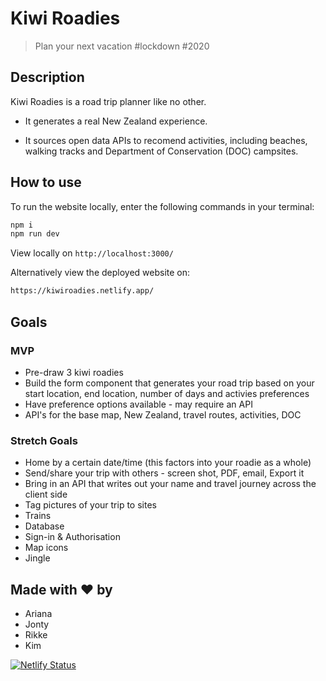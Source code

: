 # Kiwi Roadies

> Plan your next vacation #lockdown #2020

## Description

Kiwi Roadies is a road trip planner like no other. 

* It generates a real New Zealand experience.

* It sources open data APIs to recomend activities, including beaches, walking tracks and Department of Conservation (DOC) campsites.


## How to use

To run the website locally, enter the following commands in your terminal:

```sh
npm i
npm run dev
```
View locally on `http://localhost:3000/`

Alternatively view the deployed website on:

```sh
https://kiwiroadies.netlify.app/
```
## Goals

### MVP

* Pre-draw 3 kiwi roadies
* Build the form component that generates your road trip based on your start location, end location, number of days and activies preferences
* Have preference options available - may require an API
* API's for the base map, New Zealand, travel routes, activities, DOC

### Stretch Goals 

* Home by a certain date/time (this factors into your roadie as a whole)
* Send/share your trip with others - screen shot, PDF, email, Export it
* Bring in an API that writes out your name and travel journey across the client side
* Tag pictures of your trip to sites
* Trains
* Database
* Sign-in & Authorisation
* Map icons
* Jingle

## Made with ❤️ by

* Ariana
* Jonty
* Rikke
* Kim

[![Netlify Status](https://api.netlify.com/api/v1/badges/92c75071-bbc5-4e41-b4e7-5b7855468749/deploy-status)](https://app.netlify.com/sites/kiwiroadies/deploys)
